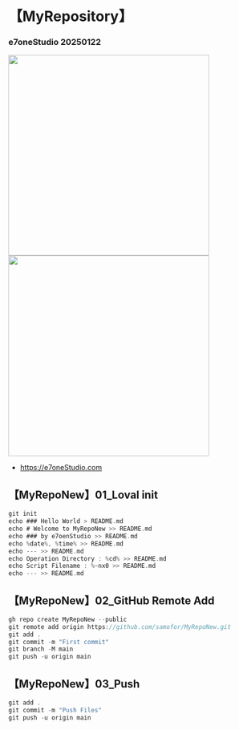 # 【MyRepository】
### e7oneStudio 20250122

<img src="https://e7onestudio.com/wp-content/uploads/FilesShare20240905_AIGC_SD_MyLora_DozhaiGirl_00522.jpg" width="400">

<img src="https://e7onestudio.com/wp-content/uploads/FilesShare20240905_AIGC_SD_MyLora_DozhaiGirl_00426.jpg" width="400">

- https://e7oneStudio.com



## 【MyRepoNew】01_Loval init
```c
git init
echo ### Hello World > README.md
echo # Welcome to MyRepoNew >> README.md
echo ### by e7oenStudio >> README.md
echo %date%, %time% >> README.md
echo --- >> README.md 
echo Operation Directory : %cd% >> README.md
echo Script Filename : %~nx0 >> README.md
echo --- >> README.md 
```

## 【MyRepoNew】02_GitHub Remote Add
```c
gh repo create MyRepoNew --public
git remote add origin https://github.com/samofor/MyRepoNew.git
git add .
git commit -m "First commit" 
git branch -M main
git push -u origin main

```

## 【MyRepoNew】03_Push 
```c
git add .
git commit -m "Push Files" 
git push -u origin main

```

